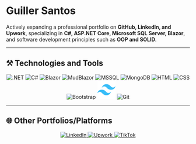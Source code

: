 # Guiller Santos  

Actively expanding a professional portfolio on **GitHub, LinkedIn, and Upwork**, specializing in **C#, ASP.NET Core, Microsoft SQL Server, Blazor**, and software development principles such as **OOP and SOLID**.

---

## ⚒️ **Technologies and Tools**
<p align="center">
    <img src="https://upload.wikimedia.org/wikipedia/commons/7/7d/Microsoft_.NET_logo.svg" alt=".NET" width="50" height="50"/>
    <img src="https://cdn.jsdelivr.net/gh/devicons/devicon/icons/csharp/csharp-original.svg" alt="C#" width="50" height="50"/>
    <img src="https://cdn.jsdelivr.net/gh/devicons/devicon/icons/blazor/blazor-original.svg" alt="Blazor" width="50" height="50"/>
<img src="https://raw.githubusercontent.com/MudBlazor/MudBlazor/dev/src/MudBlazor.Website/wwwroot/icons/mudblazor.png" alt="MudBlazor" width="50" height="50"/>
    <img src="https://cdn.jsdelivr.net/gh/devicons/devicon/icons/microsoftsqlserver/microsoftsqlserver-plain.svg" alt="MSSQL" width="50" height="50"/>
    <img src="https://cdn.jsdelivr.net/gh/devicons/devicon/icons/mongodb/mongodb-original.svg" alt="MongoDB" width="50" height="50"/>
    <img src="https://cdn.jsdelivr.net/gh/devicons/devicon/icons/html5/html5-original.svg" alt="HTML" width="50" height="50"/>
    <img src="https://cdn.jsdelivr.net/gh/devicons/devicon/icons/css3/css3-original.svg" alt="CSS" width="50" height="50"/>
    <img src="https://cdn.jsdelivr.net/gh/devicons/devicon/icons/bootstrap/bootstrap-original.svg" alt="Bootstrap" width="50" height="50"/>
    <img src="https://github.com/devicons/devicon/blob/master/icons/tailwindcss/tailwindcss-original.svg" alt="TailwindCSS" width="50" height="50"/>
    <img src="https://cdn.jsdelivr.net/gh/devicons/devicon/icons/git/git-original.svg" alt="Git" width="50" height="50"/>
</p>

---

## 🌐 **Other Portfolios/Platforms**
<p align="center">
    <a href="https://www.linkedin.com/in/guiller-santos-b762ab314/">
        <img src="https://img.shields.io/badge/LinkedIn-0A66C2?style=for-the-badge&logo=linkedin&logoColor=white" alt="LinkedIn"/>
    </a>
    <a href="https://www.upwork.com/freelancers/~0163ff2c97538eded6">
        <img src="https://img.shields.io/badge/Upwork-6FDA44?style=for-the-badge&logo=upwork&logoColor=white" alt="Upwork"/>
    </a>
    <a href="https://www.tiktok.com/@ging_dev111?lang=en">
        <img src="https://img.shields.io/badge/TikTok-000000?style=for-the-badge&logo=tiktok&logoColor=white" alt="TikTok"/>
    </a>
</p>
